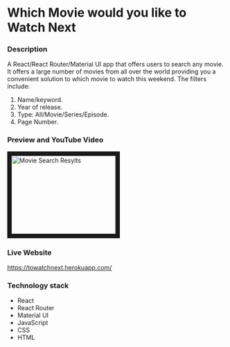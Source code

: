 # Which Movie would you like to Watch Next

### Description
A React/React Router/Material UI app that offers users to search any movie. It offers a large number of movies from all over the world providing you a convenient solution to which movie to watch this weekend.
The filters include:
1. Name/keyword.
2. Year of release.
3. Type: All/Movie/Series/Episode.
4. Page Number.


### Preview and YouTube Video
<a href="https://youtu.be/3jrOQUXSrLs" target="_blank"><img src="https://i9.ytimg.com/vi/3jrOQUXSrLs/maxresdefault.jpg?time=1605678900000&sqp=CLTu0v0F&rs=AOn4CLAhu6vWv_JNZYYKUP5DmFY9KyxM7Q" 
alt="Movie Search Resylts" width="240" height="180" border="10" /></a>


### Live Website
https://towatchnext.herokuapp.com/


### Technology stack
* React
* React Router
* Material UI
* JavaScript
* CSS
* HTML
